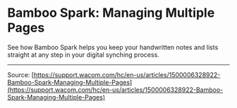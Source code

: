 # Bamboo Spark: Managing Multiple Pages

See how Bamboo Spark helps you keep your handwritten notes and lists straight at any step in your digital synching process.

---
Source: [https://support.wacom.com/hc/en-us/articles/1500006328922-Bamboo-Spark-Managing-Multiple-Pages](https://support.wacom.com/hc/en-us/articles/1500006328922-Bamboo-Spark-Managing-Multiple-Pages)
